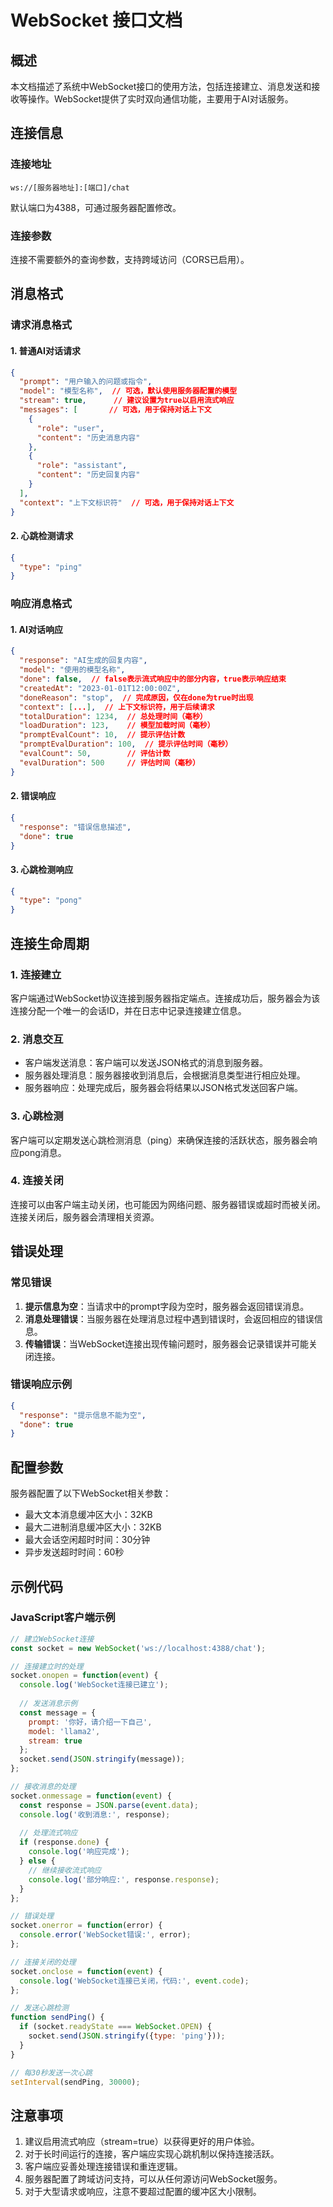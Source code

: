 # WebSocket 接口文档

## 概述

本文档描述了系统中WebSocket接口的使用方法，包括连接建立、消息发送和接收等操作。WebSocket提供了实时双向通信功能，主要用于AI对话服务。

## 连接信息

### 连接地址

```
ws://[服务器地址]:[端口]/chat
```

默认端口为4388，可通过服务器配置修改。

### 连接参数

连接不需要额外的查询参数，支持跨域访问（CORS已启用）。

## 消息格式

### 请求消息格式

#### 1. 普通AI对话请求

```json
{
  "prompt": "用户输入的问题或指令",
  "model": "模型名称",  // 可选，默认使用服务器配置的模型
  "stream": true,      // 建议设置为true以启用流式响应
  "messages": [       // 可选，用于保持对话上下文
    {
      "role": "user",
      "content": "历史消息内容"
    },
    {
      "role": "assistant",
      "content": "历史回复内容"
    }
  ],
  "context": "上下文标识符"  // 可选，用于保持对话上下文
}
```

#### 2. 心跳检测请求

```json
{
  "type": "ping"
}
```

### 响应消息格式

#### 1. AI对话响应

```json
{
  "response": "AI生成的回复内容",
  "model": "使用的模型名称",
  "done": false,  // false表示流式响应中的部分内容，true表示响应结束
  "createdAt": "2023-01-01T12:00:00Z",
  "doneReason": "stop",  // 完成原因，仅在done为true时出现
  "context": [...],  // 上下文标识符，用于后续请求
  "totalDuration": 1234,  // 总处理时间（毫秒）
  "loadDuration": 123,    // 模型加载时间（毫秒）
  "promptEvalCount": 10,  // 提示评估计数
  "promptEvalDuration": 100,  // 提示评估时间（毫秒）
  "evalCount": 50,        // 评估计数
  "evalDuration": 500     // 评估时间（毫秒）
}
```

#### 2. 错误响应

```json
{
  "response": "错误信息描述",
  "done": true
}
```

#### 3. 心跳检测响应

```json
{
  "type": "pong"
}
```

## 连接生命周期

### 1. 连接建立

客户端通过WebSocket协议连接到服务器指定端点。连接成功后，服务器会为该连接分配一个唯一的会话ID，并在日志中记录连接建立信息。

### 2. 消息交互

- 客户端发送消息：客户端可以发送JSON格式的消息到服务器。
- 服务器处理消息：服务器接收到消息后，会根据消息类型进行相应处理。
- 服务器响应：处理完成后，服务器会将结果以JSON格式发送回客户端。

### 3. 心跳检测

客户端可以定期发送心跳检测消息（ping）来确保连接的活跃状态，服务器会响应pong消息。

### 4. 连接关闭

连接可以由客户端主动关闭，也可能因为网络问题、服务器错误或超时而被关闭。连接关闭后，服务器会清理相关资源。

## 错误处理

### 常见错误

1. **提示信息为空**：当请求中的prompt字段为空时，服务器会返回错误消息。
2. **消息处理错误**：当服务器在处理消息过程中遇到错误时，会返回相应的错误信息。
3. **传输错误**：当WebSocket连接出现传输问题时，服务器会记录错误并可能关闭连接。

### 错误响应示例

```json
{
  "response": "提示信息不能为空",
  "done": true
}
```

## 配置参数

服务器配置了以下WebSocket相关参数：

- 最大文本消息缓冲区大小：32KB
- 最大二进制消息缓冲区大小：32KB
- 最大会话空闲超时时间：30分钟
- 异步发送超时时间：60秒

## 示例代码

### JavaScript客户端示例

```javascript
// 建立WebSocket连接
const socket = new WebSocket('ws://localhost:4388/chat');

// 连接建立时的处理
socket.onopen = function(event) {
  console.log('WebSocket连接已建立');
  
  // 发送消息示例
  const message = {
    prompt: '你好，请介绍一下自己',
    model: 'llama2',
    stream: true
  };
  socket.send(JSON.stringify(message));
};

// 接收消息的处理
socket.onmessage = function(event) {
  const response = JSON.parse(event.data);
  console.log('收到消息:', response);
  
  // 处理流式响应
  if (response.done) {
    console.log('响应完成');
  } else {
    // 继续接收流式响应
    console.log('部分响应:', response.response);
  }
};

// 错误处理
socket.onerror = function(error) {
  console.error('WebSocket错误:', error);
};

// 连接关闭的处理
socket.onclose = function(event) {
  console.log('WebSocket连接已关闭，代码:', event.code);
};

// 发送心跳检测
function sendPing() {
  if (socket.readyState === WebSocket.OPEN) {
    socket.send(JSON.stringify({type: 'ping'}));
  }
}

// 每30秒发送一次心跳
setInterval(sendPing, 30000);
```

## 注意事项

1. 建议启用流式响应（stream=true）以获得更好的用户体验。
2. 对于长时间运行的连接，客户端应实现心跳机制以保持连接活跃。
3. 客户端应妥善处理连接错误和重连逻辑。
4. 服务器配置了跨域访问支持，可以从任何源访问WebSocket服务。
5. 对于大型请求或响应，注意不要超过配置的缓冲区大小限制。